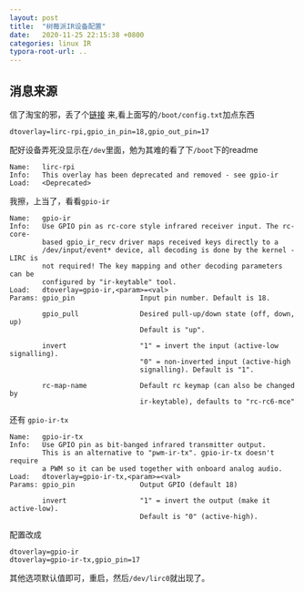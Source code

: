 ```yaml
---
layout: post
title:  "树莓派IR设备配置"
date:   2020-11-25 22:15:38 +0800
categories: linux IR
typora-root-url: ..
---
```


## 消息来源

信了淘宝的邪，丢了个[链接](http://raspberrypiwiki.com/Raspberry_Pi_IR_Control_Expansion_Board#LIRC_Software)
来,看上面写的```/boot/config.txt```加点东西

```
dtoverlay=lirc-rpi,gpio_in_pin=18,gpio_out_pin=17
```

配好设备弄死没显示在```/dev```里面，勉为其难的看了下```/boot```下的readme

```
Name:   lirc-rpi
Info:   This overlay has been deprecated and removed - see gpio-ir
Load:   <Deprecated>
```

我擦，上当了，看看```gpio-ir```

```
Name:   gpio-ir
Info:   Use GPIO pin as rc-core style infrared receiver input. The rc-core-
        based gpio_ir_recv driver maps received keys directly to a
        /dev/input/event* device, all decoding is done by the kernel - LIRC is
        not required! The key mapping and other decoding parameters can be
        configured by "ir-keytable" tool.
Load:   dtoverlay=gpio-ir,<param>=<val>
Params: gpio_pin                Input pin number. Default is 18.

        gpio_pull               Desired pull-up/down state (off, down, up)
                                Default is "up".

        invert                  "1" = invert the input (active-low signalling).
                                "0" = non-inverted input (active-high
                                signalling). Default is "1".

        rc-map-name             Default rc keymap (can also be changed by
                                ir-keytable), defaults to "rc-rc6-mce"

```
 
还有 ```gpio-ir-tx```

```
Name:   gpio-ir-tx
Info:   Use GPIO pin as bit-banged infrared transmitter output.
        This is an alternative to "pwm-ir-tx". gpio-ir-tx doesn't require
        a PWM so it can be used together with onboard analog audio.
Load:   dtoverlay=gpio-ir-tx,<param>=<val>
Params: gpio_pin                Output GPIO (default 18)

        invert                  "1" = invert the output (make it active-low).
                                Default is "0" (active-high).

```

配置改成

```
dtoverlay=gpio-ir
dtoverlay=gpio-ir-tx,gpio_pin=17
```

其他选项默认值即可，重启，然后```/dev/lirc0```就出现了。

